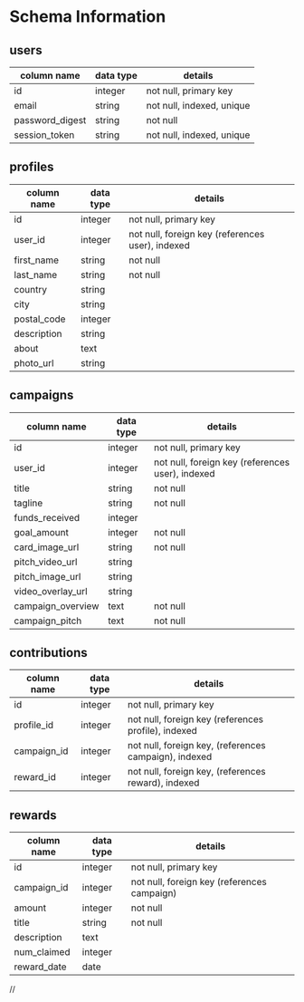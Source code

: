 # Schema Information

## users
column name     | data type | details
----------------|-----------|-----------------------
id              | integer   | not null, primary key
email           | string    | not null, indexed, unique
password_digest | string    | not null
session_token   | string    | not null, indexed, unique

## profiles
column name | data type | details
------------|-----------|-----------------------
id          | integer   | not null, primary key
user_id     | integer   | not null, foreign key (references user), indexed
first_name  | string    | not null
last_name   | string    | not null
country     | string    |
city        | string    |
postal_code | integer   |
description | string    |
about       | text      |
photo_url   | string    |


## campaigns
column name       | data type | details
------------------|-----------|-----------------------
id                | integer   | not null, primary key
user_id           | integer   | not null, foreign key (references user), indexed
title             | string    | not null
tagline           | string    | not null
funds_received    | integer   |
goal_amount       | integer   | not null
card_image_url    | string    | not null
pitch_video_url   | string    |
pitch_image_url   | string    |
video_overlay_url | string    |
campaign_overview | text      | not null
campaign_pitch    | text      | not null


## contributions
column name  | data type | details
-------------|-----------|-----------------------
id           | integer   | not null, primary key
profile_id   | integer   | not null, foreign key (references profile), indexed
campaign_id  | integer   | not null, foreign key, (references campaign), indexed
reward_id    | integer   | not null, foreign key, (references reward), indexed

## rewards
column name | data type | details
------------|-----------|-----------------------
id          | integer   | not null, primary key
campaign_id | integer   | not null, foreign key (references campaign)
amount      | integer   | not null
title       | string    | not null
description | text      |
num_claimed | integer   |
reward_date | date      |















//
